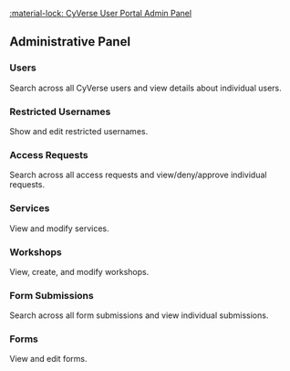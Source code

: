 
[:material-lock: CyVerse User Portal Admin Panel](https://user.cyverse.org/administrative)

## Administrative Panel

### Users

Search across all CyVerse users and view details about individual users.

### Restricted Usernames

Show and edit restricted usernames.

### Access Requests

Search across all access requests and view/deny/approve individual requests.

### Services

View and modify services.

### Workshops

View, create, and modify workshops.

### Form Submissions

Search across all form submissions and view individual submissions.

### Forms
View and edit forms.